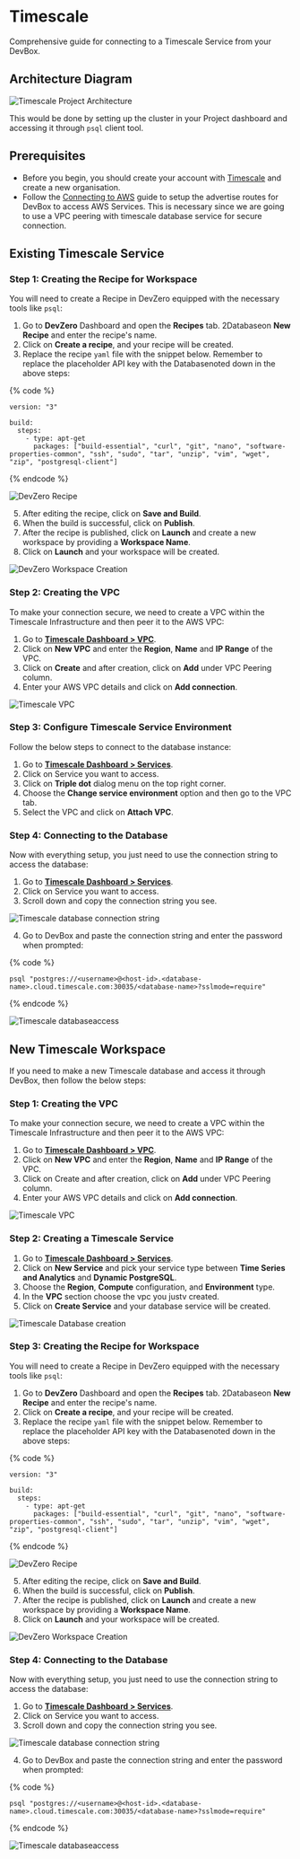 # Timescale

Comprehensive guide for connecting to a Timescale Service from your DevBox.

## Architecture Diagram

![Timescale Project Architecture](../../.gitbook/assets/supabase-architecture.png)

This would be done by setting up the cluster in your Project dashboard and accessing it through `psql` client tool.

## Prerequisites

- Before you begin, you should create your account with [Timescale](https://supabase.com/dashboard/sign-in) and create a new organisation.
- Follow the [Connecting to AWS](../existing-network/connecting-to-aws.md) guide to setup the advertise routes for DevBox to access AWS Services. This is necessary since we are going to use a VPC peering with timescale database service for secure connection.

## Existing Timescale Service

### Step 1: Creating the Recipe for Workspace

You will need to create a Recipe in DevZero equipped with the necessary tools like `psql`:

1. Go to **DevZero** Dashboard and open the **Recipes** tab.
2Databaseon **New Recipe** and enter the recipe's name.
3. Click on **Create a recipe**, and your recipe will be created.
4. Replace the recipe `yaml` file with the snippet below. Remember to replace the placeholder API key with the Databasenoted down in the above steps:

{% code %}
```
version: "3"

build:
  steps:
    - type: apt-get
      packages: ["build-essential", "curl", "git", "nano", "software-properties-common", "ssh", "sudo", "tar", "unzip", "vim", "wget", "zip", "postgresql-client"]
```
{% endcode %}

![DevZero Recipe](../../.gitbook/assets/devzero-recipe-yaml.png)

5. After editing the recipe, click on **Save and Build**.
6. When the build is successful, click on **Publish**.
7. After the recipe is published, click on **Launch** and create a new workspace by providing a **Workspace Name**.
8. Click on **Launch** and your workspace will be created.

![DevZero Workspace Creation](../../.gitbook/assets/devzero-workspace-creation.png)

### Step 2: Creating the VPC

To make your connection secure, we need to create a VPC within the Timescale Infrastructure and then peer it to the AWS VPC:

1. Go to **[Timescale Dashboard > VPC](https://console.cloud.timescale.com/dashboard/vpc)**.
2. Click on **New VPC** and enter the **Region**, **Name** and **IP Range** of the VPC.
3. Click on **Create** and after creation, click on **Add** under VPC Peering column.
4. Enter your AWS VPC details and click on **Add connection**.

![Timescale VPC](../../.gitbook/assets/timescale-vpc-peer.png)

### Step 3: Configure Timescale Service Environment

Follow the below steps to connect to the database instance:

1. Go to **[Timescale Dashboard > Services](https://console.cloud.timescale.com/dashboard/services)**.
2. Click on Service you want to access.
3. Click on **Triple dot** dialog menu on the top right corner.
4. Choose the **Change service environment** option and then go to the VPC tab.
5. Select the VPC and click on **Attach VPC**.

### Step 4: Connecting to the Database

Now with everything setup, you just need to use the connection string to access the database:

1. Go to **[Timescale Dashboard > Services](https://console.cloud.timescale.com/dashboard/services)**.
2. Click on Service you want to access.
3. Scroll down and copy the connection string you see.

![Timescale database connection string](../../.gitbook/assets/timescale-connection-string.png)

4. Go to DevBox and paste the connection string and enter the password when prompted:

{% code %}
```
psql "postgres://<username>@<host-id>.<database-name>.cloud.timescale.com:30035/<database-name>?sslmode=require"
```
{% endcode %}

![Timescale databaseaccess](../../.gitbook/assets/timescale-access.png)

## New Timescale Workspace

If you need to make a new Timescale database and access it through DevBox, then follow the below steps:

### Step 1: Creating the VPC

To make your connection secure, we need to create a VPC within the Timescale Infrastructure and then peer it to the AWS VPC:

1. Go to **[Timescale Dashboard > VPC](https://console.cloud.timescale.com/dashboard/vpc)**.
2. Click on **New VPC** and enter the **Region**, **Name** and **IP Range** of the VPC.
3. Click on Create and after creation, click on **Add** under VPC Peering column.
4. Enter your AWS VPC details and click on **Add connection**.

![Timescale VPC](../../.gitbook/assets/timescale-vpc-peer.png)

### Step 2: Creating a Timescale Service

1. Go to **[Timescale Dashboard > Services](https://console.cloud.timescale.com/dashboard/services)**.
2. Click on **New Service** and pick your service type between **Time Series and Analytics** and **Dynamic PostgreSQL**.
3. Choose the **Region**, **Compute** configuration, and **Environment** type.
4. In the **VPC** section choose the vpc you justv created.
5. Click on **Create Service** and your database service will be created.

![Timescale Database creation](../../.gitbook/assets/timescale-db-creation.png)

### Step 3: Creating the Recipe for Workspace

You will need to create a Recipe in DevZero equipped with the necessary tools like `psql`:

1. Go to **DevZero** Dashboard and open the **Recipes** tab.
2Databaseon **New Recipe** and enter the recipe's name.
3. Click on **Create a recipe**, and your recipe will be created.
4. Replace the recipe `yaml` file with the snippet below. Remember to replace the placeholder API key with the Databasenoted down in the above steps:

{% code %}
```
version: "3"

build:
  steps:
    - type: apt-get
      packages: ["build-essential", "curl", "git", "nano", "software-properties-common", "ssh", "sudo", "tar", "unzip", "vim", "wget", "zip", "postgresql-client"]
```
{% endcode %}

![DevZero Recipe](../../.gitbook/assets/devzero-recipe-yaml.png)

5. After editing the recipe, click on **Save and Build**.
6. When the build is successful, click on **Publish**.
7. After the recipe is published, click on **Launch** and create a new workspace by providing a **Workspace Name**.
8. Click on **Launch** and your workspace will be created.

![DevZero Workspace Creation](../../.gitbook/assets/devzero-workspace-creation.png)

### Step 4: Connecting to the Database

Now with everything setup, you just need to use the connection string to access the database:

1. Go to **[Timescale Dashboard > Services](https://console.cloud.timescale.com/dashboard/services)**.
2. Click on Service you want to access.
3. Scroll down and copy the connection string you see.

![Timescale database connection string](../../.gitbook/assets/timescale-connection-string.png)

4. Go to DevBox and paste the connection string and enter the password when prompted:

{% code %}
```
psql "postgres://<username>@<host-id>.<database-name>.cloud.timescale.com:30035/<database-name>?sslmode=require"
```
{% endcode %}

![Timescale databaseaccess](../../.gitbook/assets/timescale-access.png)
